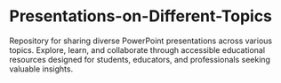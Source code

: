 # Presentations-on-Different-Topics
Repository for sharing diverse PowerPoint presentations across various topics. Explore, learn, and collaborate through accessible educational resources designed for students, educators, and professionals seeking valuable insights.
